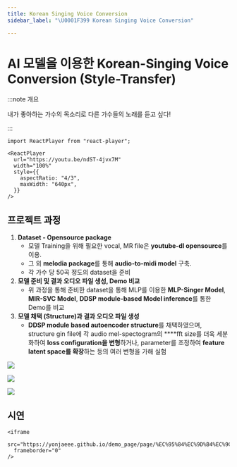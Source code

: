 ```yaml
---
title: Korean Singing Voice Conversion
sidebar_label: "\U0001F399 Korean Singing Voice Conversion"

---
```

# AI 모델을 이용한 Korean-Singing Voice Conversion (Style-Transfer)

:::note 개요

내가 좋아하는 가수의 목소리로 다른 가수들의 노래를 듣고 싶다!

:::

```mdx-code-block
import ReactPlayer from "react-player";

<ReactPlayer
  url="https://youtu.be/ndST-4jvx7M"
  width="100%"
  style={{
    aspectRatio: "4/3",
    maxWidth: "640px",
  }}
/>
```

## 프로젝트 과정

1. **Dataset - Opensource package**
   * 모델 Training을 위해 필요한 vocal, MR file은 **youtube-dl opensource**를 이용.
   * 그 외 **melodia package**를 통해 **audio-to-midi model** 구축.
   * 각 가수 당 50곡 정도의 dataset을 준비
2. **모델 준비 및 결과 오디오 파일 생성, Demo 비교**
   * 위 과정을 통해 준비한 dataset을 통해 MLP를 이용한 **MLP-Singer Model**, **MIR-SVC Model**, **DDSP module-based Model inference**를 통한 Demo를 비교
3. **모델 채택 (Structure)과 결과 오디오 파일 생성**
   * **DDSP module based autoencoder structure**를 채택하였으며, structure gin file에 각 audio mel-spectogram의 ****fft size를 더욱 세분화하여 **loss configuration을 변형**하거나, parameter를 조정하여 **feature latent space를 확장**하는 등의 여러 변형을 가해 실험

![](https://res.cloudinary.com/dr6b9c9ko/image/upload/v1666961556/conference/2021-2/Korean%20Singing%20Voice%20Conversion/singing_1_jrpc3u.png)

![](https://res.cloudinary.com/dr6b9c9ko/image/upload/v1666961554/conference/2021-2/Korean%20Singing%20Voice%20Conversion/singing_2_albs3z.png)

![](https://res.cloudinary.com/dr6b9c9ko/image/upload/v1666961562/conference/2021-2/Korean%20Singing%20Voice%20Conversion/singing_3_l3sqbf.png)

## 시연

```mdx-code-block
<iframe 
  src="https://yonjaeee.github.io/demo_page/page/%EC%95%84%EC%9D%B4%EC%9C%A0.html"
  frameborder="0"
/>
```